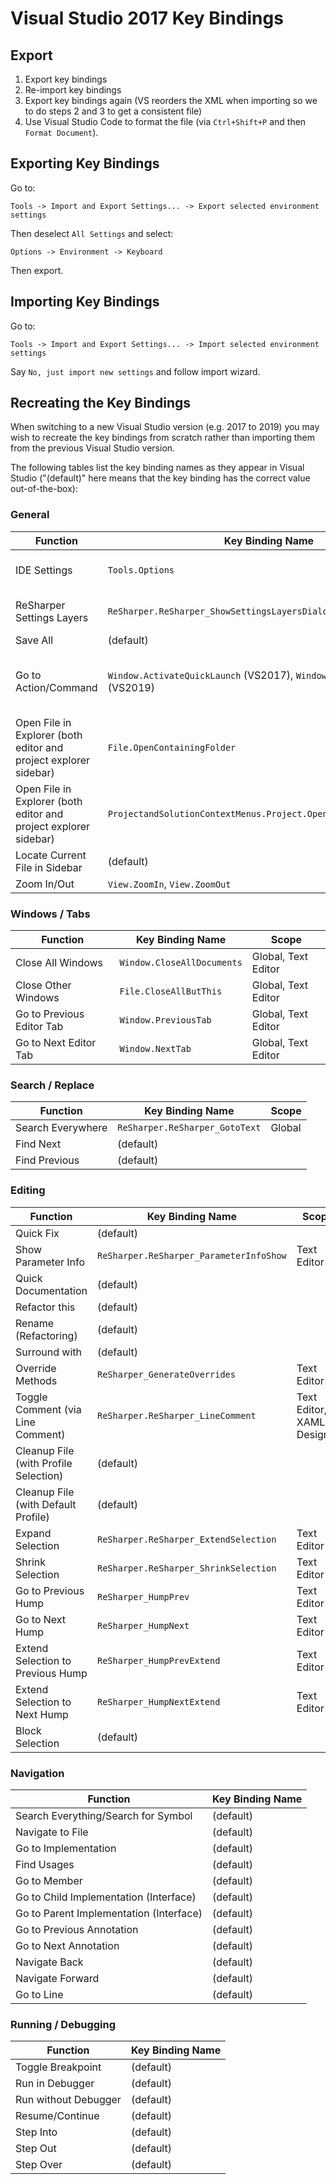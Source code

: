 # Visual Studio 2017 Key Bindings

## Export

1. Export key bindings
1. Re-import key bindings
1. Export key bindings again (VS reorders the XML when importing so we to do steps 2 and 3 to get a consistent file)
1. Use Visual Studio Code to format the file (via `Ctrl+Shift+P` and then `Format Document`).

## Exporting Key Bindings

Go to:

    Tools -> Import and Export Settings... -> Export selected environment settings

Then deselect `All Settings` and select:

    Options -> Environment -> Keyboard

Then export.

## Importing Key Bindings

Go to:

    Tools -> Import and Export Settings... -> Import selected environment settings

Say `No, just import new settings` and follow import wizard.

## Recreating the Key Bindings

When switching to a new Visual Studio version (e.g. 2017 to 2019) you may wish to recreate the key bindings from scratch rather than importing them from the previous Visual Studio version.

The following tables list the key binding names as they appear in Visual Studio ("(default)" here means that the key binding has the correct value out-of-the-box):

### General

| Function                                                          | Key Binding Name                  | Scope
| ----------------------------------------------------------------- | --------------------------------- | -----
| IDE Settings                                                      | `Tools.Options`                   | Global, Text Editor
| ReSharper Settings Layers                                         | `ReSharper.ReSharper_ShowSettingsLayersDialog` | Global, Text Editor
| Save All                                                          | (default)
| Go to Action/Command                                              | `Window.ActivateQuickLaunch` (VS2017), `Window.QuickLaunch` (VS2019) | Global (also: remove other key bindings)
| Open File in Explorer (both editor and project explorer sidebar)  | `File.OpenContainingFolder`       | Text Editor
| Open File in Explorer (both editor and project explorer sidebar)  | `ProjectandSolutionContextMenus.Project.OpenFolderinFileExplorer` | Solution Explorer
| Locate Current File in Sidebar                                    | (default)
| Zoom In/Out                                                       | `View.ZoomIn`, `View.ZoomOut`     | -

### Windows / Tabs

| Function                  | Key Binding Name              | Scope
| ------------------------- | ----------------------------- | -----
| Close All Windows         | `Window.CloseAllDocuments`    | Global, Text Editor
| Close Other Windows       | `File.CloseAllButThis`        | Global, Text Editor
| Go to Previous Editor Tab | `Window.PreviousTab`          | Global, Text Editor
| Go to Next Editor Tab     | `Window.NextTab`              | Global, Text Editor

### Search / Replace

| Function          | Key Binding Name                  | Scope
| ----------------- | --------------------------------- | -----
| Search Everywhere | `ReSharper.ReSharper_GotoText`    | Global
| Find Next         | (default)
| Find Previous     | (default)

### Editing

| Function                                  | Key Binding Name                          | Scope
| ----------------------------------------- | ----------------------------------------- | -----
| Quick Fix                                 | (default)
| Show Parameter Info                       | `ReSharper.ReSharper_ParameterInfoShow`   | Text Editor
| Quick Documentation                       | (default)
| Refactor this                             | (default)
| Rename (Refactoring)                      | (default)
| Surround with                             | (default)
| Override Methods                          | `ReSharper_GenerateOverrides`             | Text Editor
| Toggle Comment (via Line Comment)         | `ReSharper.ReSharper_LineComment`         | Text Editor, XAML Designer
| Cleanup File (with Profile Selection)     | (default)
| Cleanup File (with Default Profile)       | (default)
| Expand Selection                          | `ReSharper.ReSharper_ExtendSelection`     | Text Editor
| Shrink Selection                          | `ReSharper.ReSharper_ShrinkSelection`     | Text Editor
| Go to Previous Hump                       | `ReSharper_HumpPrev`                      | Text Editor
| Go to Next Hump                           | `ReSharper_HumpNext`                      | Text Editor
| Extend Selection to Previous Hump         | `ReSharper_HumpPrevExtend`                | Text Editor
| Extend Selection to Next Hump             | `ReSharper_HumpNextExtend`                | Text Editor
| Block Selection                           | (default)

### Navigation

| Function                                  | Key Binding Name
| ----------------------------------------- | ----------------
| Search Everything/Search for Symbol       | (default)
| Navigate to File                          | (default)
| Go to Implementation                      | (default)
| Find Usages                               | (default)
| Go to Member                              | (default)
| Go to Child Implementation (Interface)    | (default)
| Go to Parent Implementation (Interface)   | (default)
| Go to Previous Annotation                 | (default)
| Go to Next Annotation                     | (default)
| Navigate Back                             | (default)
| Navigate Forward                          | (default)
| Go to Line                                | (default)

### Running / Debugging

| Function              | Key Binding Name
| --------------------- | ----------------
| Toggle Breakpoint     | (default)
| Run in Debugger       | (default)
| Run without Debugger  | (default)
| Resume/Continue       | (default)
| Step Into             | (default)
| Step Out              | (default)
| Step Over             | (default)
